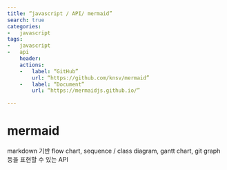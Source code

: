 ```yaml
---
title: “javascript / API/ mermaid”  
search: true  
categories:
-   javascript
tags:
-   javascript
-   api
    header:  
    actions:
    -   label: “GitHub”  
        url: “https://github.com/knsv/mermaid”
    -   label: “Document”  
        url: “https://mermaidjs.github.io/”

---
```


# mermaid
markdown 기반 flow chart, sequence / class diagram, gantt chart, git graph 등을 표현할 수 있는 API

<!--stackedit_data:
eyJoaXN0b3J5IjpbLTE0ODE2NjM3OV19
-->